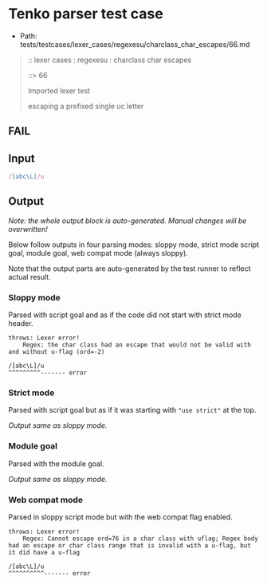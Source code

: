 # Tenko parser test case

- Path: tests/testcases/lexer_cases/regexesu/charclass_char_escapes/66.md

> :: lexer cases : regexesu : charclass char escapes
>
> ::> 66
>
> Imported lexer test
>
> escaping a prefixed single uc letter

## FAIL

## Input

`````js
/[abc\L]/u
`````

## Output

_Note: the whole output block is auto-generated. Manual changes will be overwritten!_

Below follow outputs in four parsing modes: sloppy mode, strict mode script goal, module goal, web compat mode (always sloppy).

Note that the output parts are auto-generated by the test runner to reflect actual result.

### Sloppy mode

Parsed with script goal and as if the code did not start with strict mode header.

`````
throws: Lexer error!
    Regex: the char class had an escape that would not be valid with and without u-flag (ord=-2)

/[abc\L]/u
^^^^^^^^^------- error
`````

### Strict mode

Parsed with script goal but as if it was starting with `"use strict"` at the top.

_Output same as sloppy mode._

### Module goal

Parsed with the module goal.

_Output same as sloppy mode._

### Web compat mode

Parsed in sloppy script mode but with the web compat flag enabled.

`````
throws: Lexer error!
    Regex: Cannot escape ord=76 in a char class with uflag; Regex body had an escape or char class range that is invalid with a u-flag, but it did have a u-flag

/[abc\L]/u
^^^^^^^^^^------- error
`````

